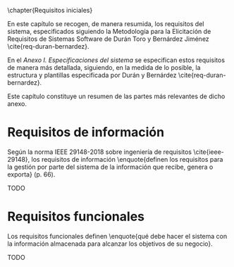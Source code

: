 \chapter{Requisitos iniciales}

<!--
  Se deberá presentar, según la metodología, un resumen de los requisitos
  aportados en el Anexo de "Especificaciones del sistema" mediante casos de
  uso, historias de usuario, etc.
-->

En este capítulo se recogen, de manera resumida, los requisitos del sistema,
especificados siguiendo la Metodología para la Elicitación de Requisitos de
Sistemas Software de Durán Toro y Bernárdez Jiménez \cite{req-duran-bernardez}.

En el *Anexo I. Especificaciones del sistema* se especifican estos requisitos
de manera más detallada, siguiendo, en la medida de lo posible, la estructura y
plantillas especificada por Durán y Bernárdez \cite{req-duran-bernardez}.

Este capítulo constituye un resumen de las partes más relevantes de dicho
anexo.

# Requisitos de información

Según la norma IEEE 29148-2018 sobre ingeniería de requisitos
\cite{ieee-29148}, los requisitos de información \enquote{definen los
requisitos para la gestión por parte del sistema de la información que recibe,
genera o exporta} (p. 66).

TODO

# Requisitos funcionales

Los requisitos funcionales definen \enquote{qué debe hacer el sistema con la información
almacenada para alcanzar los objetivos de su negocio}.

TODO
